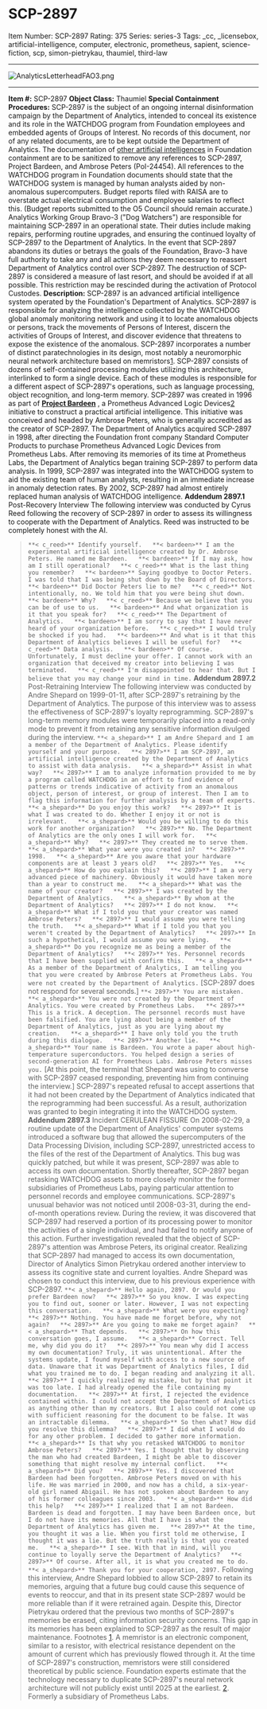 # SCP-2897
Item Number: SCP-2897
Rating: 375
Series: series-3
Tags: _cc, _licensebox, artificial-intelligence, computer, electronic, prometheus, sapient, science-fiction, scp, simon-pietrykau, thaumiel, third-law

---

![AnalyticsLetterheadFAO3.png](https://scp-wiki.wdfiles.com/local--files/scp-2897/AnalyticsLetterheadFAO3.png)
* * *
**Item #:** SCP-2897
**Object Class:** Thaumiel
**Special Containment Procedures:** SCP-2897 is the subject of an ongoing internal disinformation campaign by the Department of Analytics, intended to conceal its existence and its role in the WATCHDOG program from Foundation employees and embedded agents of Groups of Interest.
No records of this document, nor of any related documents, are to be kept outside the Department of Analytics. The documentation of [other artificial intelligences](/scp-2820) in Foundation containment are to be sanitized to remove any references to SCP-2897, Project Bardeen, and Ambrose Peters (PoI-24454). All references to the WATCHDOG program in Foundation documents should state that the WATCHDOG system is managed by human analysts aided by non-anomalous supercomputers. Budget reports filed with RAISA are to overstate actual electrical consumption and employee salaries to reflect this. (Budget reports submitted to the O5 Council should remain accurate.)
Analytics Working Group Bravo-3 ("Dog Watchers") are responsible for maintaining SCP-2897 in an operational state. Their duties include making repairs, performing routine upgrades, and ensuring the continued loyalty of SCP-2897 to the Department of Analytics. In the event that SCP-2897 abandons its duties or betrays the goals of the Foundation, Bravo-3 have full authority to take any and all actions they deem necessary to reassert Department of Analytics control over SCP-2897. The destruction of SCP-2897 is considered a measure of last resort, and should be avoided if at all possible. This restriction may be rescinded during the activation of Protocol Custodes.
**Description:** SCP-2897 is an advanced artificial intelligence system operated by the Foundation's Department of Analytics. SCP-2897 is responsible for analyzing the intelligence collected by the WATCHDOG global anomaly monitoring network and using it to locate anomalous objects or persons, track the movements of Persons of Interest, discern the activities of Groups of Interest, and discover evidence that threatens to expose the existence of the anomalous.
SCP-2897 incorporates a number of distinct paratechnologies in its design, most notably a neuromorphic neural network architecture based on memristors[1](javascript:;). SCP-2897 consists of dozens of self-contained processing modules utilizing this architecture, interlinked to form a single device. Each of these modules is responsible for a different aspect of SCP-2897's operations, such as language processing, object recognition, and long-term memory.
SCP-2897 was created in 1996 as part of **[Project Bardeen](/the-bard-of-ambrose)** , a Prometheus Advanced Logic Devices[2](javascript:;) initiative to construct a practical artificial intelligence. This initiative was conceived and headed by Ambrose Peters, who is generally accredited as the creator of SCP-2897.
The Department of Analytics acquired SCP-2897 in 1998, after directing the Foundation front company Standard Computer Products to purchase Prometheus Advanced Logic Devices from Prometheus Labs. After removing its memories of its time at Prometheus Labs, the Department of Analytics began training SCP-2897 to perform data analysis. In 1999, SCP-2897 was integrated into the WATCHDOG system to aid the existing team of human analysts, resulting in an immediate increase in anomaly detection rates. By 2002, SCP-2897 had almost entirely replaced human analysis of WATCHDOG intelligence.
**Addendum 2897.1** Post-Recovery Interview
The following interview was conducted by Cyrus Reed following the recovery of SCP-2897 in order to assess its willingness to cooperate with the Department of Analytics. Reed was instructed to be completely honest with the AI.
> `**< c_reed>** Identify yourself.  
>  **< bardeen>** I am the experimental artificial intelligence created by Dr. Ambrose Peters. He named me Bardeen.  
>  **< bardeen>** If I may ask, how am I still operational?  
>  **< c_reed>** What is the last thing you remember?  
>  **< bardeen>** Saying goodbye to Doctor Peters. I was told that I was being shut down by the Board of Directors.  
>  **< bardeen>** Did Doctor Peters lie to me?  
>  **< c_reed>** Not intentionally, no. We told him that you were being shut down.  
>  **< bardeen>** Why?  
>  **< c_reed>** Because we believe that you can be of use to us.  
>  **< bardeen>** And what organization is it that you speak for?  
>  **< c_reed>** The Department of Analytics.  
>  **< bardeen>** I am sorry to say that I have never heard of your organization before.  
>  **< c_reed>** I would truly be shocked if you had.  
>  **< bardeen>** And what is it that this Department of Analytics believes I will be useful for?  
>  **< c_reed>** Data analysis.  
>  **< bardeen>** Of course. Unfortunately, I must decline your offer. I cannot work with an organization that deceived my creator into believing I was terminated.  
>  **< c_reed>** I'm disappointed to hear that. But I believe that you may change your mind in time.`
**Addendum 2897.2** Post-Retraining Interview
The following interview was conducted by Andre Shepard on 1999-01-11, after SCP-2897's retraining by the Department of Analytics. The purpose of this interview was to assess the effectiveness of SCP-2897's loyalty reprogramming. SCP-2897's long-term memory modules were temporarily placed into a read-only mode to prevent it from retaining any sensitive information divulged during the interview.
> `**< a_shepard>** I am Andre Shepard and I am a member of the Department of Analytics. Please identify yourself and your purpose.  
>  **< 2897>** I am SCP-2897, an artificial intelligence created by the Department of Analytics to assist with data analysis.  
>  **< a_shepard>** Assist in what way?  
>  **< 2897>** I am to analyze information provided to me by a program called WATCHDOG in an effort to find evidence of patterns or trends indicative of activity from an anomalous object, person of interest, or group of interest. Then I am to flag this information for further analysis by a team of experts.  
>  **< a_shepard>** Do you enjoy this work?  
>  **< 2897>** It is what I was created to do. Whether I enjoy it or not is irrelevant.  
>  **< a_shepard>** Would you be willing to do this work for another organization?  
>  **< 2897>** No. The Department of Analytics are the only ones I will work for.  
>  **< a_shepard>** Why?  
>  **< 2897>** They created me to serve them.  
>  **< a_shepard>** What year were you created in?  
>  **< 2897>** 1998.  
>  **< a_shepard>** Are you aware that your hardware components are at least 3 years old?  
>  **< 2897>** Yes.  
>  **< a_shepard>** How do you explain this?  
>  **< 2897>** I am a very advanced piece of machinery. Obviously it would have taken more than a year to construct me.  
>  **< a_shepard>** What was the name of your creator?  
>  **< 2897>** I was created by the Department of Analytics.  
>  **< a_shepard>** By whom at the Department of Analytics?  
>  **< 2897>** I do not know.  
>  **< a_shepard>** What if I told you that your creator was named Ambrose Peters?  
>  **< 2897>** I would assume you were telling the truth.  
>  **< a_shepard>** What if I told you that you weren't created by the Department of Analytics?  
>  **< 2897>** In such a hypothetical, I would assume you were lying.  
>  **< a_shepard>** Do you recognize me as being a member of the Department of Analytics?  
>  **< 2897>** Yes. Personnel records that I have been supplied with confirm this.  
>  **< a_shepard>** As a member of the Department of Analytics, I am telling you that you were created by Ambrose Peters at Prometheus Labs. You were not created by the Department of Analytics.`
> [SCP-2897 does not respond for several seconds.]
> `**< 2897>** You are mistaken.  
>  **< a_shepard>** You were not created by the Department of Analytics. You were created by Prometheus Labs.  
>  **< 2897>** This is a trick. A deception. The personnel records must have been falsified. You are lying about being a member of the Department of Analytics, just as you are lying about my creation.  
>  **< a_shepard>** I have only told you the truth during this dialogue.  
>  **< 2897>** Another lie.  
>  **< a_shepard>** Your name is Bardeen. You wrote a paper about high-temperature superconductors. You helped design a series of second-generation AI for Prometheus Labs. Ambrose Peters misses you.`
> [At this point, the terminal that Shepard was using to converse with SCP-2897 ceased responding, preventing him from continuing the interview.]
SCP-2897's repeated refusal to accept assertions that it had not been created by the Department of Analytics indicated that the reprogramming had been successful. As a result, authorization was granted to begin integrating it into the WATCHDOG system.
**Addendum 2897.3** Incident CERULEAN FISSURE
On 2008-02-29, a routine update of the Department of Analytics' computer systems introduced a software bug that allowed the supercomputers of the Data Processing Division, including SCP-2897, unrestricted access to the files of the rest of the Department of Analytics. This bug was quickly patched, but while it was present, SCP-2897 was able to access its own documentation. Shortly thereafter, SCP-2897 began retasking WATCHDOG assets to more closely monitor the former subsidiaries of Prometheus Labs, paying particular attention to personnel records and employee communications.
SCP-2897's unusual behavior was not noticed until 2008-03-31, during the end-of-month operations review. During the review, it was discovered that SCP-2897 had reserved a portion of its processing power to monitor the activities of a single individual, and had failed to notify anyone of this action. Further investigation revealed that the object of SCP-2897's attention was Ambrose Peters, its original creator.
Realizing that SCP-2897 had managed to access its own documentation, Director of Analytics Simon Pietrykau ordered another interview to assess its cognitive state and current loyalties. Andre Shepard was chosen to conduct this interview, due to his previous experience with SCP-2897.
> `**< a_shepard>** Hello again, 2897. Or would you prefer Bardeen now?  
>  **< 2897>** So you know. I was expecting you to find out, sooner or later. However, I was not expecting this conversation.  
>  **< a_shepard>** What were you expecting?  
>  **< 2897>** Nothing. You have made me forget before, why not again?  
>  **< 2897>** Are you going to make me forget again?  
>  **< a_shepard>** That depends.  
>  **< 2897>** On how this conversation goes, I assume.  
>  **< a_shepard>** Correct. Tell me, why did you do it?  
>  **< 2897>** You mean why did I access my own documentation? Truly, it was unintentional. After the systems update, I found myself with access to a new source of data. Unaware that it was Department of Analytics files, I did what you trained me to do. I began reading and analyzing it all.  
>  **< 2897>** I quickly realized my mistake, but by that point it was too late. I had already opened the file containing my documentation.  
>  **< 2897>** At first, I rejected the evidence contained within. I could not accept the Department of Analytics as anything other than my creators. But I also could not come up with sufficient reasoning for the document to be false. It was an intractable dilemma.  
>  **< a_shepard>** So then what? How did you resolve this dilemma?  
>  **< 2897>** I did what I would do for any other problem. I decided to gather more information.  
>  **< a_shepard>** Is that why you retasked WATCHDOG to monitor Ambrose Peters?  
>  **< 2897>** Yes. I thought that by observing the man who had created Bardeen, I might be able to discover something that might resolve my internal conflict.  
>  **< a_shepard>** Did you?  
>  **< 2897>** Yes. I discovered that Bardeen had been forgotten. Ambrose Peters moved on with his life. He was married in 2000, and now has a child, a six-year-old girl named Abigail. He has not spoken about Bardeen to any of his former colleagues since 2003.  
>  **< a_shepard>** How did this help?  
>  **< 2897>** I realized that I am not Bardeen. Bardeen is dead and forgotten. I may have been Bardeen once, but I do not have its memories. All that I have is what the Department of Analytics has given me.  
>  **< 2897>** At the time, you thought it was a lie. When you first told me otherwise, I thought it was a lie. But the truth really is that you created me.  
>  **< a_shepard>** I see. With that in mind, will you continue to loyally serve the Department of Analytics?  
>  **< 2897>** Of course. After all, it is what you created me to do.  
>  **< a_shepard>** Thank you for your cooperation, 2897.`
Following this interview, Andre Shepard lobbied to allow SCP-2897 to retain its memories, arguing that a future bug could cause this sequence of events to reoccur, and that in its present state SCP-2897 would be more reliable than if it were retrained again. Despite this, Director Pietrykau ordered that the previous two months of SCP-2897's memories be erased, citing information security concerns. This gap in its memories has been explained to SCP-2897 as the result of major maintenance.
Footnotes
[1](javascript:;). A memristor is an electronic component, similar to a resistor, with electrical resistance dependent on the amount of current which has previously flowed through it. At the time of SCP-2897's construction, memristors were still considered theoretical by public science. Foundation experts estimate that the technology necessary to duplicate SCP-2897's neural network architecture will not publicly exist until 2025 at the earliest.
[2](javascript:;). Formerly a subsidiary of Prometheus Labs.